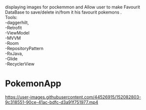 

displaying images for pockemmon and Allow user to make Favourit DataBase to save/delete in/from it his favourit pokemons .
<br/>Tools:
<br/>-daggerhilt,
<br/>-Retrofit
<br/>-ViewModel
<br/>-MVVM
<br/>-Room
<br/>-RepositoryPattern
<br/>-RxJava,
<br/>-Glide
<br/>-RecyclerView

# PokemonApp
https://user-images.githubusercontent.com/44526915/152082803-9c318551-90ce-41ac-bdfc-d3a91f751977.mp4


